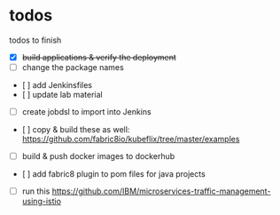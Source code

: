 # todos
todos to finish

- [x] ~~build applications & verify the deployment~~
- [ ] change the package names
- [ ] add Jenkinsfiles
- [ ] update lab material
- [ ] create jobdsl to import into Jenkins
- [ ] copy & build these as well: https://github.com/fabric8io/kubeflix/tree/master/examples
- [ ] build & push docker images to dockerhub
- [ ] add fabric8 plugin to pom files for java projects
- [ ] run this https://github.com/IBM/microservices-traffic-management-using-istio
